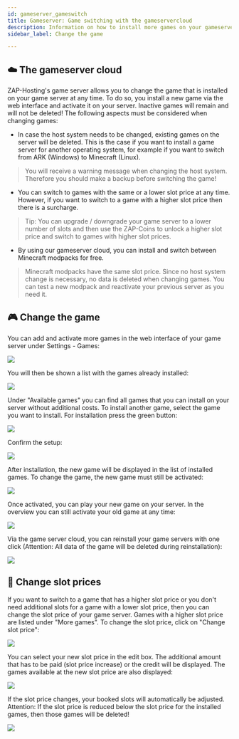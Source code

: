 ```yaml
---
id: gameserver_gameswitch
title: Gameserver: Game switching with the gameservercloud
description: Information on how to install more games on your gameserver from ZAP-Hosting.com and how to switch between games - ZAP-Hosting.com documentation
sidebar_label: Change the game

---
```


## ☁️ The gameserver cloud

ZAP-Hosting's game server allows you to change the game that is installed on your game server at any time. To do so, you install a new game via the web interface and activate it on your server. Inactive games will remain and will not be deleted! The following aspects must be considered when changing games:

* In case the host system needs to be changed, existing games on the server will be deleted. This is the case if you want to install a game server for another operating system, for example if you want to switch from ARK (Windows) to Minecraft (Linux).

> You will receive a warning message when changing the host system. Therefore you should make a backup before switching the game!

* You can switch to games with the same or a lower slot price at any time. However, if you want to switch to a game with a higher slot price then there is a surcharge.

> Tip: You can upgrade / downgrade your game server to a lower number of slots and then use the ZAP-Coins to unlock a higher slot price and switch to games with higher slot prices.

* By using our gameserver cloud, you can install and switch between Minecraft modpacks for free.

> Minecraft modpacks have the same slot price. Since no host system change is necessary, no data is deleted when changing games. You can test a new modpack and reactivate your previous server as you need it.

## 🎮 Change the game

You can add and activate more games in the web interface of your game server under Settings - Games:

![](https://screensaver01.zap-hosting.com/index.php/s/ktdZoPWaZxJCCZy/preview)

You will then be shown a list with the games already installed:

![](https://screensaver01.zap-hosting.com/index.php/s/XAXJfWYjpLDiE7P/preview)

Under "Available games" you can find all games that you can install on your server without additional costs. To install another game, select the game you want to install. For installation press the green button:

![](https://screensaver01.zap-hosting.com/index.php/s/KHRJx3QdXxJ22LR/preview)

Confirm the setup:

![](https://screensaver01.zap-hosting.com/index.php/s/MQJc3KdT6SreAni/preview)

After installation, the new game will be displayed in the list of installed games. To change the game, the new game must still be activated:

![](https://screensaver01.zap-hosting.com/index.php/s/TntbaffsKw8SaH4/preview)

Once activated, you can play your new game on your server. In the overview you can still activate your old game at any time:

![](https://screensaver01.zap-hosting.com/index.php/s/TntbaffsKw8SaH4/preview)

Via the game server cloud, you can reinstall your game servers with one click (Attention: All data of the game will be deleted during reinstallation):

![](https://screensaver01.zap-hosting.com/index.php/s/j4eDSs7rGAy7fim/preview)

## 💸 Change slot prices

If you want to switch to a game that has a higher slot price or you don't need additional slots for a game with a lower slot price, then you can change the slot price of your game server. Games with a higher slot price are listed under "More games". To change the slot price, click on "Change slot price":

![](https://screensaver01.zap-hosting.com/index.php/s/5jng3AWjytossDe/preview)

You can select your new slot price in the edit box. The additional amount that has to be paid (slot price increase) or the credit will be displayed. The games available at the new slot price are also displayed:

![](https://screensaver01.zap-hosting.com/index.php/s/5gdtHzzCKCMF27Y/preview)

If the slot price changes, your booked slots will automatically be adjusted. Attention: If the slot price is reduced below the slot price for the installed games, then those games will be deleted!

![](https://screensaver01.zap-hosting.com/index.php/s/C6ogMAHNozwSs8B/preview)
